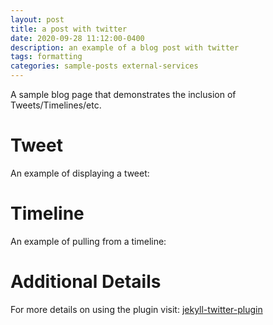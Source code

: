 ```yaml
---
layout: post
title: a post with twitter
date: 2020-09-28 11:12:00-0400
description: an example of a blog post with twitter
tags: formatting
categories: sample-posts external-services
---
```

A sample blog page that demonstrates the inclusion of Tweets/Timelines/etc.

# Tweet
An example of displaying a tweet:
<!-- {% twitter https://twitter.com/rubygems/status/518821243320287232 %} -->

# Timeline
An example of pulling from a timeline:
<!-- {% twitter https://twitter.com/jekyllrb maxwidth=500 limit=3 %} -->

# Additional Details
For more details on using the plugin visit: [jekyll-twitter-plugin](https://github.com/rob-murray/jekyll-twitter-plugin)
